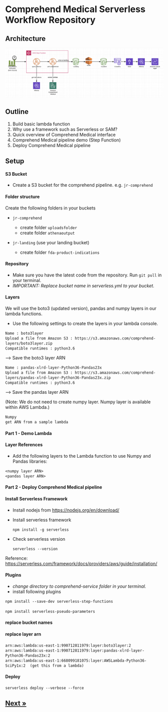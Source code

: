 # Comprehend Medical Serverless Workflow Repository

## Architecture

![alt text](images/architecture.png "Logo Title Text 1")

## Outline
1. Build basic lambda function
2. Why use a framework such as Serverless or SAM?
3. Quick overview of Comprehend Medical interface
4. Comprehend Medical pipeline demo (Step Function)
5. Deploy Comprehend Medical pipeline


## Setup
#### S3 Bucket
* Create a S3 bucket for the comprehend pipeline. e.g. ```jr-comprehend```

#### Folder structure
Create the following folders in your buckets
- ```jr-comprehend```
    - create folder ```uploadsfolder```
    - create folder ```athenaoutput```

- ```jr-landing```  (use your landing bucket)  
    - create folder ```fda-product-indications```

#### Repository
* Make sure you have the latest code from the repository. Run ```git pull``` in your terminal.
* *IMPORTANT: Replace bucket name in serverless.yml to your bucket.*

#### Layers
We will use the boto3 (updated version), pandas and numpy layers in our lambda functions.

- Use the following settings to create the layers in your lambda console.
```
Name : boto3layer
Upload a file from Amazon S3 : https://s3.amazonaws.com/comprehend-layers/boto3layer.zip
Compatible runtimes : python3.6
```
--> Save the boto3 layer ARN

```
Name : pandas-xlrd-layer-Python36-Pandas23x
Upload a file from Amazon S3 : https://s3.amazonaws.com/comprehend-layers/pandas-xlrd-layer-Python36-Pandas23x.zip
Compatible runtimes : python3.6
```
--> Save the pandas layer ARN

(Note: We do not need to create numpy layer. Numpy layer is available within AWS Lambda.)
```
Numpy
get ARN from a sample lambda
```
#### Part 1 - Demo Lambda
#### Layer References
* Add the following layers to the Lambda function to use Numpy and Pandas libraries:
```
<numpy layer ARN>
<pandas layer ARN>
```

#### Part 2 - Deploy Comprehend Medical pipeline
#### Install Serverless Framework
* Install nodejs from https://nodejs.org/en/download/

* Install serverless framework
    ```
    npm install -g serverless
    ```
* Check serverless version
    ```
    serverless --version
    ```

Reference: https://serverless.com/framework/docs/providers/aws/guide/installation/

#### Plugins
* *change directory to comprehend-service folder in your terminal.*
* install following plugins
```
npm install --save-dev serverless-step-functions

npm install serverless-pseudo-parameters
```
#### replace bucket names
#### replace layer arn
```
arn:aws:lambda:us-east-1:990712811979:layer:boto3layer:2
arn:aws:lambda:us-east-1:990712811979:layer:pandas-xlrd-layer-Python36-Pandas23x:2
arn:aws:lambda:us-east-1:668099181075:layer:AWSLambda-Python36-SciPy1x:2  (get this from a lambda)
```
#### Deploy
```
serverless deploy --verbose --force
```

## [Next »](../07_FDA_Product_Indications/README.md)
